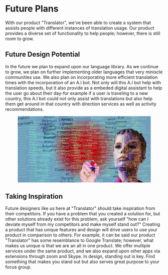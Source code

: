# Future Plans

With our product "Translator", we've been able to create a system that assists people with different instances of translation usage. Our product provides a diverse set of functionality to help people; however, there is still room to grow.&#x20;

## Future Design Potential

In the future we plan to expand upon our language library. As we continue to grow, we plan on further implementing older languages that very miniscle communities use. We also plan on incorporating more efficient translation times with the incorporation of an A.I bot. Not only will this A.I bot help with translation speeds, but it also provide as a embeded digital assistant to help the user go about their day-for example if a user is traveling to a new country, this A.I bot could not only assist with translations but also help them get around in that country with direction services as well as activity recommendations.

<figure><img src=".gitbook/assets/nobrain_language_ai.webp" alt=""><figcaption></figcaption></figure>

## Taking Inspiration

Future designers like us here at "Translator" should take inspiration from their competitors. If you have a problem that you created a solution for, but other solutions already exist for this problem, ask yourself "how can I deviate myself from my competitors and make myself stand out?" Creating a product that has unique features and design will drive users to use your product in comparison to others. For example, it can be said our product "Translator" has some resemblance to Google Translate; however, what makes us unique is that we are an all in one product. We offer multiple services under the same product, and we also expand upon other apps via extensions through zoom and Skype. In design, standing out is key. Find something that makes you stand out but also serves great purpose to your focus group.
